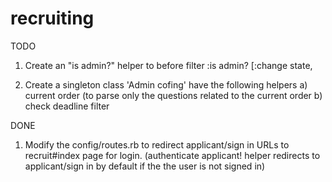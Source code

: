 recruiting
==========

TODO
1) Create an "is admin?" helper to 
  before filter :is admin? [:change state, 

2) Create a singleton class 'Admin cofing'
  have the following helpers
  a) current order (to parse only the questions related to the current order
  b) check deadline filter


DONE

1) Modify the config/routes.rb to redirect applicant/sign in URLs to recruit#index page for login. (authenticate applicant! helper redirects to applicant/sign in by default if the the user is not signed in) 




